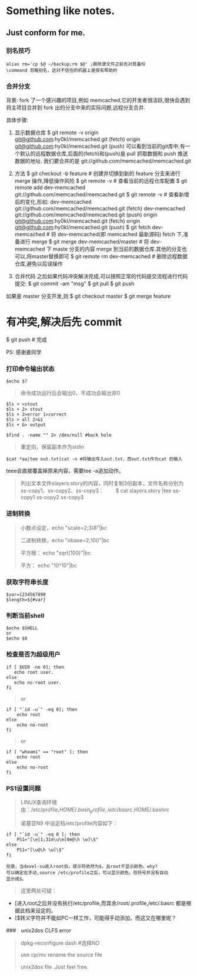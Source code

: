 Something like notes.
=====================
Just conform for me.
---------------------

### 别名技巧
	alias rm='cp $@ ~/backup;rm $@' ;删除源文件之前先对其备份
	\command 忽略别名，这对不信任的机器上是很有帮助的

### 合并分支

背景:
fork 了一个感兴趣的项目,例如 memcached,它的开发者很活跃,很快会遇到将主项目合并到 fork 出的分支中来的实际问题,远程分支合并.

具体步骤:
1. 显示数据仓库
$ git remote -v
origin  git@github.com:hy0kl/memcached.git (fetch)
origin  git@github.com:hy0kl/memcached.git (push)
可以看到当前的git库中,有一个默认的远程数据仓库,后面的(fetch)和(push)是 pull 抓取数据和 push 推送数据的地址.
我们要合并的是 git://github.com/memcached/memcached.git

2. 方法
$ git checkout -b  feature    # 创建并切换到新的 feature 分支来进行 merge 操作,降低操作风险
$ git remote -v   # 查看当前的远程仓库配置
$ git remote add dev-memcached git://github.com/memcached/memcached.git
$ git remote -v   # 查看新增后的变化,形如:
    dev-memcached   git://github.com/memcached/memcached.git (fetch)
    dev-memcached   git://github.com/memcached/memcached.git (push)
    origin  git@github.com:hy0kl/memcached.git (fetch)
    origin  git@github.com:hy0kl/memcached.git (push)
$ git fetch dev-memcached # 将 dev-memcached(即 memcached 最新源码) fetch 下,准备进行 merge
$ git merge dev-memcached/master  # 将 dev-memcached 下 maste 分支的内容 merge 到当前的数据仓库.其他的分支也可以,将master替换即可
$ git remote rm dev-memcached     # 删除远程数据仓库,避免以后误操作

3. 合并代码
之后如果代码冲突解决完成,可以按照正常的代码提交流程进行代码提交:
$ git commit -am "msg"
$ git pull
$ git push

如果是 master 分支开发,则
$ git checkout master
$ git merge feature
# 有冲突,解决后先 commit
$ git push  # 完成

PS: 感谢姜同学

### 打印命令输出状态

>
	$echo $? 
>
>命令成功运行后会输出0，不成功会输出非0
>
	$ls + >stout 
	$ls + 2> stout
	$ls + 2>error 1>correct
	$ls > all 2>&1
	$ls + &> output

	$find . -name "" 2> /dev/null #back hole
> 重定向，保留副本作为stdin
>	
	$cat *aa|tee out.txt|cat -n #将输出写入out.txt，而out.txt作为cat 的输入
teee会直接覆盖掉原来内容，需要tee -a追加动作。
>列出文本文件slayers.story的内容，同时复制3份副本，文件名称分别为ss-copy1、ss-copy2、ss-copy3：
　　$ cat slayers.story |tee ss-copy1 ss-copy2 ss-copy3
### 进制转换

>小数点设定，echo "scale=2;3/8"|bc
>
>二进制转换，echo "obase=2;100"|bc
>
>平方根： echo "sqrt(100)"|bc
>
>平方： echo "10^10"|bc


### 获取字符串长度

>	
	$var=1234567890
	$length=${#var}
>

### 判断当前shell

>
	$echo $SHELL
	or
	$echo $0
>

### 检查是否为超级用户

>
	if [ $UID -ne 0]; then
	   echo root user.
	else
	   echo no-root user.
	fi
>or
>
	if [ "`id -u`" -eq 0]; then
		echo root
	else
	    echo no-root
	fi
>or
>
	if [ "whoami" == "root" ]; then
		echo root
	else 
		echo no-root
	fi
>
### PS1设置问题

>LINUX查询环境由：/etc/profile,$HOME/.bash_profile,/etc/basrc,$HOME/.bashrc
>
>诺基亚N9 中设定档/etc/profile内容如下：
>
    if [ "`id -u`" -eq 0 ]; then
        PS1="[\e[1;31m\u\e[0m@\h \w]\$"
    else
        PS1="[\u@\h \w]\$"
    fi
>
    但是，当devel-su进入root后，提示符依然为$，且root不显示颜色。why?
    可以确定在手动,source /etc/profile之后，可以显示颜色。但符号并没有自动
    显示成$。
>
>   这里两处可疑：
>
- [进入root之后并没有执行/etc/profile,而其余/root/.profile,/etc/.basrc
      都是根据此档来设定的。
- [$转义字符并不能如PC一样工作，可能得手动添加，而这又在哪里呢？

###　unix2dos CLFS error
>
>dpkg-reconfigure dash #选择NO
>
>use cp/mv rename the source file
>
>unix2dos file .Just feel free.　
